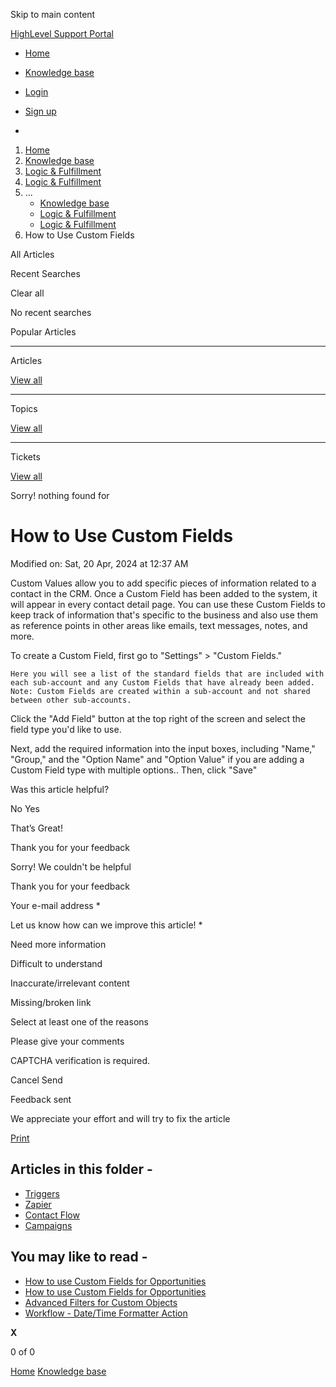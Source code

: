 Skip to main content

[ HighLevel Support Portal ](https://help.gohighlevel.com)

  * [ Home ](/support/home)
  * [ Knowledge base ](/support/solutions)

  * [Login](/support/login)
  * [Sign up](/support/signup)
  * 

  1. [Home](/support/home)
  2. [Knowledge base](/support/solutions)
  3. [Logic & Fulfillment](/support/solutions/48000452118)
  4. [Logic & Fulfillment](/support/solutions/folders/48000673695)
  5. ... 
     * [Knowledge base](/support/solutions)
     * [Logic & Fulfillment](/support/solutions/48000452118)
     * [Logic & Fulfillment](/support/solutions/folders/48000673695)
  6. How to Use Custom Fields

All  Articles 

Recent Searches

Clear all

No recent searches

Popular Articles

* * *

Articles

[View all](/support/search/solutions)

* * *

Topics

[View all](/support/search/topics)

* * *

Tickets

[View all](/support/search/tickets)

Sorry! nothing found for   

# How to Use Custom Fields

Modified on: Sat, 20 Apr, 2024 at 12:37 AM

Custom Values allow you to add specific pieces of information related to a contact in the CRM. Once a Custom Field has been added to the system, it will appear in every contact detail page. You can use these Custom Fields to keep track of information that's specific to the business and also use them as reference points in other areas like emails, text messages, notes, and more. 

To create a Custom Field, first go to "Settings" > "Custom Fields."

    Here you will see a list of the standard fields that are included with each sub-account and any Custom Fields that have already been added. Note: Custom Fields are created within a sub-account and not shared between other sub-accounts.

Click the "Add Field" button at the top right of the screen and select the field type you'd like to use. 

Next, add the required information into the input boxes, including "Name," "Group," and the "Option Name" and "Option Value" if you are adding a Custom Field type with multiple options.. Then, click "Save"

Was this article helpful?

No  Yes 

That’s Great!

Thank you for your feedback

Sorry! We couldn't be helpful

Thank you for your feedback

Your e-mail address *

Let us know how can we improve this article! *

Need more information 

Difficult to understand 

Inaccurate/irrelevant content 

Missing/broken link 

Select at least one of the reasons 

Please give your comments 

CAPTCHA verification is required. 

Cancel  Send 

Feedback sent

We appreciate your effort and will try to fix the article

[Print](javascript:print\(\))

## Articles in this folder -

  * [Triggers](/support/solutions/articles/48001157620-triggers)
  * [Zapier](/support/solutions/articles/48001157622-zapier)
  * [Contact Flow](/support/solutions/articles/48001157626-contact-flow)
  * [Campaigns](/support/solutions/articles/48001157629-campaigns)

## You may like to read -

  * [How to use Custom Fields for Opportunities](/support/solutions/articles/155000000521-how-to-use-custom-fields-for-opportunities)
  * [How to use Custom Fields for Opportunities](/support/solutions/articles/155000000561-how-to-use-custom-fields-for-opportunities)
  * [Advanced Filters for Custom Objects](/support/solutions/articles/155000004013-advanced-filters-for-custom-objects)
  * [Workflow - Date/Time Formatter Action](/support/solutions/articles/48001237982-workflow-date-time-formatter-action)

**X**

0 of 0 []()

[Home](/support/home) [Knowledge base](/support/solutions)
